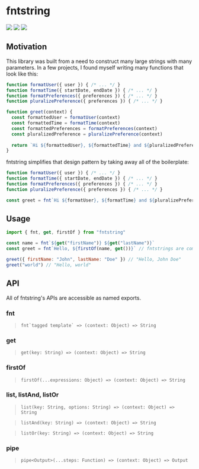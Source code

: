 # fntstring

[![](https://img.shields.io/circleci/project/github/btk5h/fntstring/master.svg?style=flat-square&logo=circleci)](https://circleci.com/gh/btk5h/fntstring)
[![](https://img.shields.io/codeclimate/maintainability/btk5h/fntstring.svg?style=flat-square&logo=code-climate)](https://codeclimate.com/github/btk5h/fntstring)
[![](https://img.shields.io/codecov/c/github/btk5h/fntstring.svg?style=flat-square&logo=codecov)](https://codecov.io/gh/btk5h/fntstring)

## Motivation

This library was built from a need to construct many large strings with many parameters. In a few projects, I found
myself writing many functions that look like this:

```js
function formatUser({ user }) { /* ... */ }
function formatTime({ startDate, endDate }) { /* ... */ }
function formatPreferences({ preferences }) { /* ... */ }
function pluralizePreference({ preferences }) { /* ... */ }

function greet(context) {
  const formattedUser = formatUser(context)
  const formattedTime = formatTime(context)
  const formattedPreferences = formatPreferences(context)
  const pluralizedPreference = pluralizePreference(context)
  
  return `Hi ${formattedUser}, ${formattedTime} and ${pluralizedPreference} ${formattedPreferences}`
}
```

fntstring simplifies that design pattern by taking away all of the boilerplate:

```js
function formatUser({ user }) { /* ... */ }
function formatTime({ startDate, endDate }) { /* ... */ }
function formatPreferences({ preferences }) { /* ... */ }
function pluralizePreference({ preferences }) { /* ... */ }

const greet = fnt`Hi ${formatUser}, ${formatTime} and ${pluralizePreference} ${formatPreferences}`
```

## Usage

```js
import { fnt, get, firstOf } from "fntstring"

const name = fnt`${get("firstName")} ${get("lastName")}`
const greet = fnt`Hello, ${firstOf(name, get())}` // fntstrings are composable!

greet({ firstName: "John", lastName: "Doe" }) // "Hello, John Doe"
greet("world") // "Hello, world"
```

## API

All of fntstring's APIs are accessible as named exports.

### fnt

> ``fnt`tagged template` => (context: Object) => String``

### get

> `get(key: String) => (context: Object) => String`

### firstOf

> `firstOf(...expressions: Object) => (context: Object) => String`

### list, listAnd, listOr

> `list(key: String, options: String) => (context: Object) => String`

> `listAnd(key: String) => (context: Object) => String`

> `listOr(key: String) => (context: Object) => String`

### pipe

> `pipe<Output>(...steps: Function) => (context: Object) => Output`
